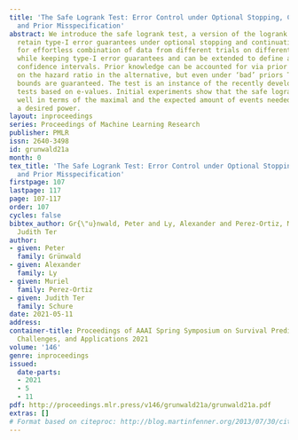 ```yaml
---
title: 'The Safe Logrank Test: Error Control under Optional Stopping, Continuation
  and Prior Misspecification'
abstract: We introduce the safe logrank test, a version of the logrank test that can
  retain type-I error guarantees under optional stopping and continuation. It allows
  for effortless combination of data from different trials on different sub-populations
  while keeping type-I error guarantees and can be extended to define always-valid
  confidence intervals. Prior knowledge can be accounted for via prior distributions
  on the hazard ratio in the alternative, but even under ‘bad’ priors Type I error
  bounds are guaranteed. The test is an instance of the recently developed martingale
  tests based on e-values. Initial experiments show that the safe logrank test performs
  well in terms of the maximal and the expected amount of events needed to obtain
  a desired power.
layout: inproceedings
series: Proceedings of Machine Learning Research
publisher: PMLR
issn: 2640-3498
id: grunwald21a
month: 0
tex_title: 'The Safe Logrank Test: Error Control under Optional Stopping, Continuation
  and Prior Misspecification'
firstpage: 107
lastpage: 117
page: 107-117
order: 107
cycles: false
bibtex_author: Gr{\"u}nwald, Peter and Ly, Alexander and Perez-Ortiz, Muriel and Schure,
  Judith Ter
author:
- given: Peter
  family: Grünwald
- given: Alexander
  family: Ly
- given: Muriel
  family: Perez-Ortiz
- given: Judith Ter
  family: Schure
date: 2021-05-11
address:
container-title: Proceedings of AAAI Spring Symposium on Survival Prediction - Algorithms,
  Challenges, and Applications 2021
volume: '146'
genre: inproceedings
issued:
  date-parts:
  - 2021
  - 5
  - 11
pdf: http://proceedings.mlr.press/v146/grunwald21a/grunwald21a.pdf
extras: []
# Format based on citeproc: http://blog.martinfenner.org/2013/07/30/citeproc-yaml-for-bibliographies/
---
```

